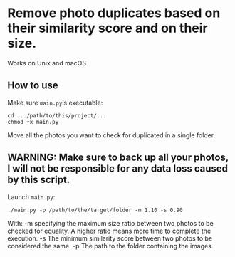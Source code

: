 # Remove photo duplicates based on their similarity score and on their size.

Works on Unix and macOS

## How to use
Make sure `main.py`is executable:
```
cd .../path/to/this/project/...
chmod +x main.py
```

Move all the photos you want to check for duplicated in a single folder.
## WARNING: Make sure to back up all your photos, I will not be responsible for any data loss caused by this script.
Launch `main.py`:
```
./main.py -p /path/to/the/target/folder -m 1.10 -s 0.90
```
With:
-m specifying the maximum size ratio between two photos to be checked for equality. A higher ratio means more time to complete the execution.
-s The minimum similarity score between two photos to be considered the same.
-p The path to the folder containing the images.

